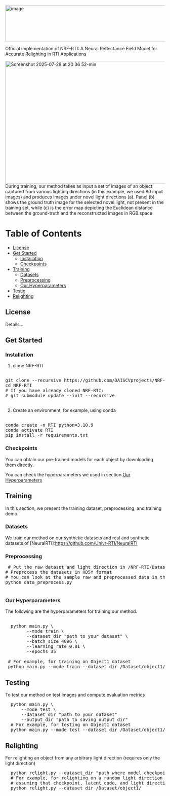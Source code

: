<img width="966" height="114" alt="image" src="https://github.com/user-attachments/assets/c52978dd-df3a-423c-91bb-59bac65019cb" />


Official implementation of NRF-RTI: A Neural Reflectance Field Model for Accurate Relighting in RTI Applications

<img width="1420" height="386" alt="Screenshot 2025-07-28 at 20 36 52-min" src="https://github.com/user-attachments/assets/3a35ea5f-0e4e-47a6-8065-58dab413fb30" />
During training, our method takes as input a set of images of an object captured from various lighting directions (in this example, we used 80
input images) and produces images under novel light directions (a). Panel (b) shows the ground truth image for the selected novel
light, not present in the training set, while (c) is the error map depicting the Euclidean distance between the ground-truth and the reconstructed
images in RGB space.


# Table of Contents
- [License](#license)
- [Get Started](#get-started)
  - [Installation](#installation)
  - [Checkpoints](#checkpoints)
- [Training](#training)
  - [Datasets](#datasets)
  - [Preprocessing](#preprocessing)
  - [Our Hyperparameters](#our-hyperparameters)
- [Testig](#testing)
- [Relighting](#relighting)
  
## License

Details...

## Get Started


### Installation

1. clone NRF-RTI
<pre>  
git clone --recursive https://github.com/DAISCVprojects/NRF-RTI
cd NRF-RTI
# If you have already cloned NRF-RTI:
# git submodule update --init --recursive
 </pre>

2. Create an environment, for example, using conda
<pre> 
conda create -n RTI python=3.10.9
conda activate RTI
pip install -r requirements.txt
</pre>
  
### Checkpoints
You can obtain our pre-trained models for each object by downloading them directly.

You can check the hyperparameters we used in section [Our Hyperparameters](#our-hyperparameters)

## Training
In this section, we present the training dataset, preprocessing, and training demo.

### Datasets
We train our method on our synthetic datasets and real and synthetic datasets of [NeuralRTI]:https://github.com/Univr-RTI/NeuralRTI 

### Preprocessing
<pre> # Put the raw dataset and light direction in /NRF-RTI/Dataset/
# Preprocess the datasets in HD5Y format
# You can look at the sample raw and preprocessed data in the datasets directory
python data_preprocess.py
   </pre>
   
### Our Hyperparameters
The following are the hyperparameters for training our method.
<pre> 
  python main.py \
        --mode train \
        --dataset_dir "path to your dataset" \
        --batch_size 4096 \
        --learning_rate 0.01 \
        --epochs 35

 # For example, for training on Object1 dataset   
 python main.py --mode train --dataset_dir /Dataset/object1/ --batch_size 4096 --learning_rate 0.01 --epochs 35
</pre>

## Testing
To test our method on test images and compute evaluation metrics
<pre>
  python main.py \
      --mode test \
      --dataset_dir "path to your dataset" 
      --output_dir "path to saving output dir"
  # For example, for testing on Object1 dataset
  python main.py --mode test --dataset_dir /Dataset/object1/ --output_dir /Dataset/object1/output/
</pre>

## Relighting
For relighting an object from any arbitrary light direction (requires only the light direction)
<pre>
  python relight.py --dataset_dir "path where model checkpoint, light direction, and latent code are saved"
  # For example, for relighting on a random light direction 
  # assuming that checkpoint, latent code, and light direction are saved in /Dataset/object1/
  python relight.py --dataset_dir /Dataset/object1/
</pre>
